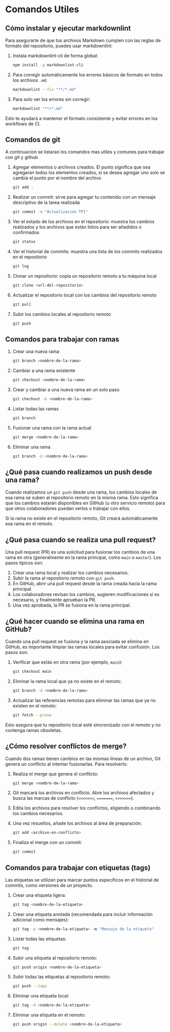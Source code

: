 # Comandos Utiles

## Cómo instalar y ejecutar markdownlint

Para asegurarte de que tus archivos Markdown cumplen con las reglas de formato del repositorio, puedes usar markdownlint:

1. Instala markdownlint-cli de forma global:

   ```bash
   npm install -g markdownlint-cli
   ```

2. Para corregir automáticamente los errores básicos de formato en todos los archivos `.md`:

   ```bash
   markdownlint --fix "**/*.md"
   ```

3. Para solo ver los errores sin corregir:

   ```bash
   markdownlint "**/*.md"
   ```

Esto te ayudará a mantener el formato consistente y evitar errores en los workflows de CI.

## Comandos de git

A continuacion se listaran los comandos mas utiles y comunes para trabajar con git y github

1. Agregar elementos o archivos creados. El punto significa que sea agregaran todos los elementos creados, si se desea agregar uno solo se cambia el punto por el nombre del archivo

   ```bash
   git add .
   ```

2. Realizar un commit: sirve para agregar tu contenido con un mensaje descriptivo de la tarea realizada

   ```bash
   git commit -m "Actualizacion TP1"
   ```

3. Ver el estado de los archivos en el repositorio: muestra los cambios realizados y los archivos que están listos para ser añadidos o confirmados

   ```bash
   git status
   ```

4. Ver el historial de commits: muestra una lista de los commits realizados en el repositorio

   ```bash
   git log
   ```

5. Clonar un repositorio: copia un repositorio remoto a tu máquina local

   ```bash
   git clone <url-del-repositorio>
   ```

6. Actualizar el repositorio local con los cambios del repositorio remoto

   ```bash
   git pull
   ```

7. Subir los cambios locales al repositorio remoto

   ```bash
   git push
   ```

## Comandos para trabajar con ramas

1. Crear una nueva rama

   ```bash
   git branch <nombre-de-la-rama>
   ```

2. Cambiar a una rama existente

   ```bash
   git checkout <nombre-de-la-rama>
   ```

3. Crear y cambiar a una nueva rama en un solo paso

   ```bash
   git checkout -b <nombre-de-la-rama>
   ```

4. Listar todas las ramas

   ```bash
   git branch
   ```

5. Fusionar una rama con la rama actual

   ```bash
   git merge <nombre-de-la-rama>
   ```

6. Eliminar una rama

   ```bash
   git branch -d <nombre-de-la-rama>
   ```

## ¿Qué pasa cuando realizamos un push desde una rama?

Cuando realizamos un `git push` desde una rama, los cambios locales de esa rama se suben al repositorio remoto en la misma rama. Esto significa que los cambios estarán disponibles en GitHub (u otro servicio remoto) para que otros colaboradores puedan verlos o trabajar con ellos.

Si la rama no existe en el repositorio remoto, Git creará automáticamente esa rama en el remoto.

## ¿Qué pasa cuando se realiza una pull request?

Una pull request (PR) es una solicitud para fusionar los cambios de una rama en otra (generalmente en la rama principal, como `main` o `master`). Los pasos típicos son:

1. Crear una rama local y realizar los cambios necesarios.
2. Subir la rama al repositorio remoto con `git push`.
3. En GitHub, abrir una pull request desde la rama creada hacia la rama principal.
4. Los colaboradores revisan los cambios, sugieren modificaciones si es necesario, y finalmente aprueban la PR.
5. Una vez aprobada, la PR se fusiona en la rama principal.

## ¿Qué hacer cuando se elimina una rama en GitHub?

Cuando una pull request se fusiona y la rama asociada se elimina en GitHub, es importante limpiar las ramas locales para evitar confusión. Los pasos son:

1. Verificar que estás en otra rama (por ejemplo, `main`):

   ```bash
   git checkout main
   ```

2. Eliminar la rama local que ya no existe en el remoto:

   ```bash
   git branch -d <nombre-de-la-rama>
   ```

3. Actualizar las referencias remotas para eliminar las ramas que ya no existen en el remoto:

   ```bash
   git fetch --prune
   ```

Esto asegura que tu repositorio local esté sincronizado con el remoto y no contenga ramas obsoletas.

## ¿Cómo resolver conflictos de merge?

Cuando dos ramas tienen cambios en las mismas líneas de un archivo, Git genera un conflicto al intentar fusionarlas. Para resolverlo:

1. Realiza el merge que genera el conflicto:

   ```bash
   git merge <nombre-de-la-rama>
   ```

2. Git marcará los archivos en conflicto. Abre los archivos afectados y busca las marcas de conflicto (`<<<<<<<`, `=======`, `>>>>>>>`).

3. Edita los archivos para resolver los conflictos, eligiendo o combinando los cambios necesarios.

4. Una vez resueltos, añade los archivos al área de preparación:

   ```bash
   git add <archivo-en-conflicto>
   ```

5. Finaliza el merge con un commit:

   ```bash
   git commit
   ```

## Comandos para trabajar con etiquetas (tags)

Las etiquetas se utilizan para marcar puntos específicos en el historial de commits, como versiones de un proyecto.

1. Crear una etiqueta ligera:

   ```bash
   git tag <nombre-de-la-etiqueta>
   ```

2. Crear una etiqueta anotada (recomendada para incluir información adicional como mensajes):

   ```bash
   git tag -a <nombre-de-la-etiqueta> -m "Mensaje de la etiqueta"
   ```

3. Listar todas las etiquetas:

   ```bash
   git tag
   ```

4. Subir una etiqueta al repositorio remoto:

   ```bash
   git push origin <nombre-de-la-etiqueta>
   ```

5. Subir todas las etiquetas al repositorio remoto:

   ```bash
   git push --tags
   ```

6. Eliminar una etiqueta local:

   ```bash
   git tag -d <nombre-de-la-etiqueta>
   ```

7. Eliminar una etiqueta en el remoto:

   ```bash
   git push origin --delete <nombre-de-la-etiqueta>
   ```
